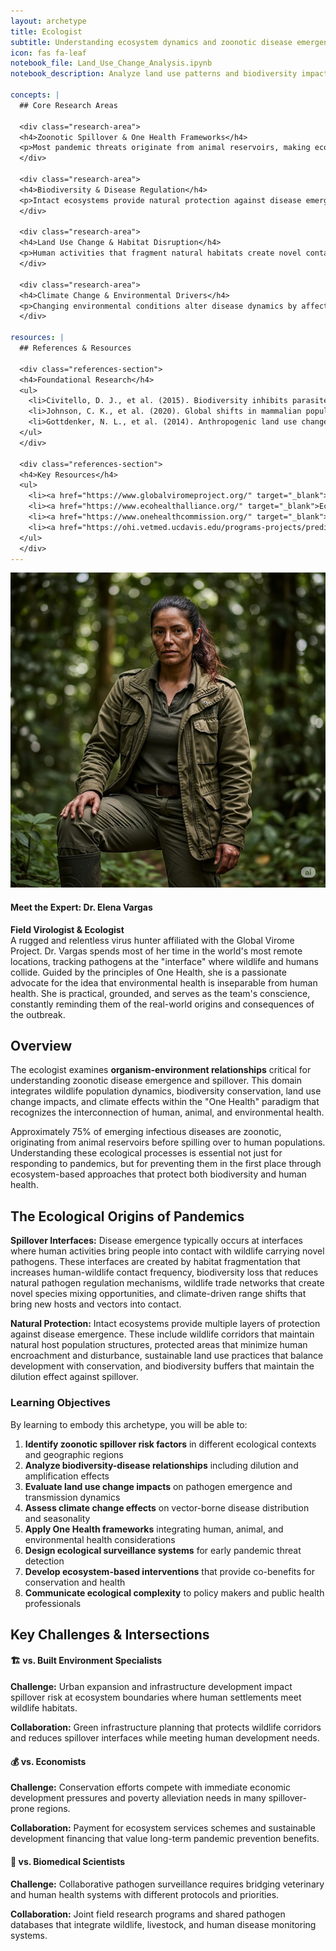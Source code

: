 ```yaml
---
layout: archetype
title: Ecologist
subtitle: Understanding ecosystem dynamics and zoonotic disease emergence
icon: fas fa-leaf
notebook_file: Land_Use_Change_Analysis.ipynb
notebook_description: Analyze land use patterns and biodiversity impacts on disease spillover risk. Map habitat fragmentation effects on human-wildlife pathogen transmission interfaces.

concepts: |
  ## Core Research Areas

  <div class="research-area">
  <h4>Zoonotic Spillover & One Health Frameworks</h4>
  <p>Most pandemic threats originate from animal reservoirs, making ecological understanding essential for prevention. Ecologists study the complex pathways from wildlife maintenance hosts through bridge species to human populations, analyzing environmental factors that facilitate cross-species transmission. The "One Health" approach recognizes that human, animal, and environmental health are inseparable, requiring integrated monitoring and intervention strategies.</p>
  </div>

  <div class="research-area">
  <h4>Biodiversity & Disease Regulation</h4>
  <p>Intact ecosystems provide natural protection against disease emergence through the "dilution effect," where higher biodiversity reduces pathogen transmission to humans. Ecologists investigate how host diversity impacts pathogen transmission networks, identify keystone species that maintain ecosystem health, and study how invasive species disrupt native host-pathogen relationships and community stability.</p>
  </div>

  <div class="research-area">
  <h4>Land Use Change & Habitat Disruption</h4>
  <p>Human activities that fragment natural habitats create novel contact zones where spillover events are more likely. This includes studying deforestation and agricultural expansion impacts through habitat edge effects, analyzing how urbanization affects wildlife behavior and disease susceptibility, and understanding how infrastructure development creates new human-wildlife interfaces that facilitate pathogen transmission.</p>
  </div>

  <div class="research-area">
  <h4>Climate Change & Environmental Drivers</h4>
  <p>Changing environmental conditions alter disease dynamics by affecting pathogen survival, vector distributions, and host behavior. Ecologists study temperature and precipitation effects on pathogen replication and transmission, track vector range expansion and seasonal activity shifts, analyze host migration changes that affect contact patterns, and assess how extreme weather events create spillover opportunities through ecological disruption.</p>
  </div>

resources: |
  ## References & Resources

  <div class="references-section">
  <h4>Foundational Research</h4>
  <ul>
    <li>Civitello, D. J., et al. (2015). Biodiversity inhibits parasites: Broad evidence for the dilution effect. <em>Proceedings of the National Academy of Sciences</em>, 112(28), 8667-8671.</li>
    <li>Johnson, C. K., et al. (2020). Global shifts in mammalian population trends reveal key predictors of virus spillover risk. <em>Proceedings of the Royal Society B</em>, 287(1924), 20192736.</li>
    <li>Gottdenker, N. L., et al. (2014). Anthropogenic land use change and infectious disease emergence. <em>Current Opinion in Environmental Sustainability</em>, 7, 7-14.</li>
  </ul>
  </div>

  <div class="references-section">
  <h4>Key Resources</h4>
  <ul>
    <li><a href="https://www.globalviromeproject.org/" target="_blank">Global Virome Project</a></li>
    <li><a href="https://www.ecohealthalliance.org/" target="_blank">EcoHealth Alliance</a></li>
    <li><a href="https://www.onehealthcommission.org/" target="_blank">One Health Commission</a></li>
    <li><a href="https://ohi.vetmed.ucdavis.edu/programs-projects/predict-project" target="_blank">PREDICT Project Database</a></li>
  </ul>
  </div>
---
```


<div class="expert-bio-box">
  <img src="../assets/images/elena-vargas.png" alt="Portrait of Dr. Elena Vargas" class="expert-photo">
  <div class="expert-details">
    <h4>Meet the Expert: <strong>Dr. Elena Vargas</strong></h4>
    <p>
      <strong>Field Virologist & Ecologist</strong><br>
      A rugged and relentless virus hunter affiliated with the Global Virome Project. Dr. Vargas spends most of her time in the world's most remote locations, tracking pathogens at the "interface" where wildlife and humans collide. Guided by the principles of One Health, she is a passionate advocate for the idea that environmental health is inseparable from human health. She is practical, grounded, and serves as the team's conscience, constantly reminding them of the real-world origins and consequences of the outbreak.
    </p>
  </div>
</div>

## Overview

The ecologist examines **organism-environment relationships** critical for understanding zoonotic disease emergence and spillover. This domain integrates wildlife population dynamics, biodiversity conservation, land use change impacts, and climate effects within the "One Health" paradigm that recognizes the interconnection of human, animal, and environmental health.

Approximately 75% of emerging infectious diseases are zoonotic, originating from animal reservoirs before spilling over to human populations. Understanding these ecological processes is essential not just for responding to pandemics, but for preventing them in the first place through ecosystem-based approaches that protect both biodiversity and human health.

## The Ecological Origins of Pandemics

**Spillover Interfaces:** Disease emergence typically occurs at interfaces where human activities bring people into contact with wildlife carrying novel pathogens. These interfaces are created by habitat fragmentation that increases human-wildlife contact frequency, biodiversity loss that reduces natural pathogen regulation mechanisms, wildlife trade networks that create novel species mixing opportunities, and climate-driven range shifts that bring new hosts and vectors into contact.

**Natural Protection:** Intact ecosystems provide multiple layers of protection against disease emergence. These include wildlife corridors that maintain natural host population structures, protected areas that minimize human encroachment and disturbance, sustainable land use practices that balance development with conservation, and biodiversity buffers that maintain the dilution effect against spillover.

<div class="learning-objectives">
<h3>Learning Objectives</h3>
<p>By learning to embody this archetype, you will be able to:</p>
<ol>
  <li><strong>Identify zoonotic spillover risk factors</strong> in different ecological contexts and geographic regions</li>
  <li><strong>Analyze biodiversity-disease relationships</strong> including dilution and amplification effects</li>
  <li><strong>Evaluate land use change impacts</strong> on pathogen emergence and transmission dynamics</li>
  <li><strong>Assess climate change effects</strong> on vector-borne disease distribution and seasonality</li>
  <li><strong>Apply One Health frameworks</strong> integrating human, animal, and environmental health considerations</li>
  <li><strong>Design ecological surveillance systems</strong> for early pandemic threat detection</li>
  <li><strong>Develop ecosystem-based interventions</strong> that provide co-benefits for conservation and health</li>
  <li><strong>Communicate ecological complexity</strong> to policy makers and public health professionals</li>
</ol>
</div>

## Key Challenges & Intersections

<div class="challenge-box">
<h4><span>🏗️</span> vs. Built Environment Specialists</h4>
<p><strong>Challenge:</strong> Urban expansion and infrastructure development impact spillover risk at ecosystem boundaries where human settlements meet wildlife habitats.</p>
<p><strong>Collaboration:</strong> Green infrastructure planning that protects wildlife corridors and reduces spillover interfaces while meeting human development needs.</p>
</div>

<div class="challenge-box">
<h4><span>💰</span> vs. Economists</h4>
<p><strong>Challenge:</strong> Conservation efforts compete with immediate economic development pressures and poverty alleviation needs in many spillover-prone regions.</p>
<p><strong>Collaboration:</strong> Payment for ecosystem services schemes and sustainable development financing that value long-term pandemic prevention benefits.</p>
</div>

<div class="challenge-box">
<h4><span>🔬</span> vs. Biomedical Scientists</h4>
<p><strong>Challenge:</strong> Collaborative pathogen surveillance requires bridging veterinary and human health systems with different protocols and priorities.</p>
<p><strong>Collaboration:</strong> Joint field research programs and shared pathogen databases that integrate wildlife, livestock, and human disease monitoring systems.</p>
</div>